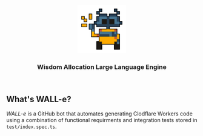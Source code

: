 <div align="center">
  <img src="./misc/readme/wall-e.png" height="128px" width="128px" />
</div>

<div align="center">
  <h3>Wisdom Allocation Large Language Engine</h3>
</div>

<br/>

## What's WALL-e?

_WALL-e_ is a GitHub bot that automates generating Clodflare Workers code using a combination of functional requirments and integration tests stored in `test/index.spec.ts`.

